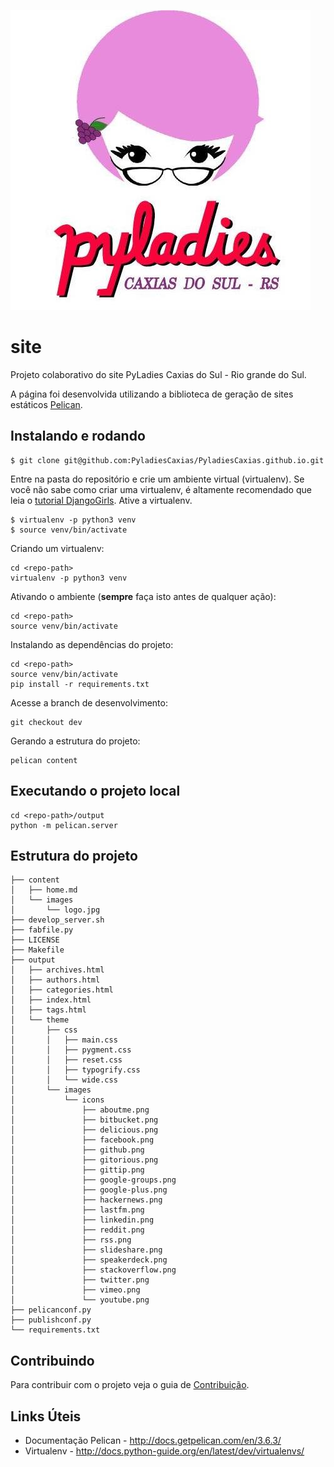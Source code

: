 ![PyLadies](content/images/icones/logo.jpg)

# site
Projeto colaborativo do site PyLadies Caxias do Sul - Rio grande do Sul.

A página foi desenvolvida utilizando a biblioteca de geração de sites estáticos [Pelican](http://docs.getpelican.com/).


## Instalando e rodando
```
$ git clone git@github.com:PyladiesCaxias/PyladiesCaxias.github.io.git
```
Entre na pasta do repositório e crie um ambiente virtual (virtualenv). Se você não sabe como criar uma virtualenv, é altamente recomendado que leia o [tutorial DjangoGirls](http://tutorial.djangogirls.org/pt/django_installation/). Ative a virtualenv.

```
$ virtualenv -p python3 venv
$ source venv/bin/activate
```

Criando um virtualenv:
```
cd <repo-path>
virtualenv -p python3 venv
```


Ativando o ambiente (**sempre** faça isto antes de qualquer ação):  
```
cd <repo-path>
source venv/bin/activate
```

Instalando as dependências do projeto:  
```
cd <repo-path>
source venv/bin/activate
pip install -r requirements.txt
```

Acesse a branch de desenvolvimento:

```
git checkout dev
```

Gerando a estrutura do projeto:  
```
pelican content
```

## Executando o projeto local

```
cd <repo-path>/output
python -m pelican.server
```

## Estrutura do projeto
```
├── content
│   ├── home.md
│   └── images
│       └── logo.jpg
├── develop_server.sh
├── fabfile.py
├── LICENSE
├── Makefile
├── output
│   ├── archives.html
│   ├── authors.html
│   ├── categories.html
│   ├── index.html
│   ├── tags.html
│   └── theme
│       ├── css
│       │   ├── main.css
│       │   ├── pygment.css
│       │   ├── reset.css
│       │   ├── typogrify.css
│       │   └── wide.css
│       └── images
│           └── icons
│               ├── aboutme.png
│               ├── bitbucket.png
│               ├── delicious.png
│               ├── facebook.png
│               ├── github.png
│               ├── gitorious.png
│               ├── gittip.png
│               ├── google-groups.png
│               ├── google-plus.png
│               ├── hackernews.png
│               ├── lastfm.png
│               ├── linkedin.png
│               ├── reddit.png
│               ├── rss.png
│               ├── slideshare.png
│               ├── speakerdeck.png
│               ├── stackoverflow.png
│               ├── twitter.png
│               ├── vimeo.png
│               └── youtube.png
├── pelicanconf.py
├── publishconf.py
└── requirements.txt

```

Contribuindo
------------

Para contribuir com o projeto veja o guia de
[Contribuição](https://github.com/PyladiesCaxias/PyladiesCaxias.github.io/blob/master/CONTRIBUINDO.md).

Links Úteis
-----------

* Documentação Pelican - http://docs.getpelican.com/en/3.6.3/
* Virtualenv - http://docs.python-guide.org/en/latest/dev/virtualenvs/

